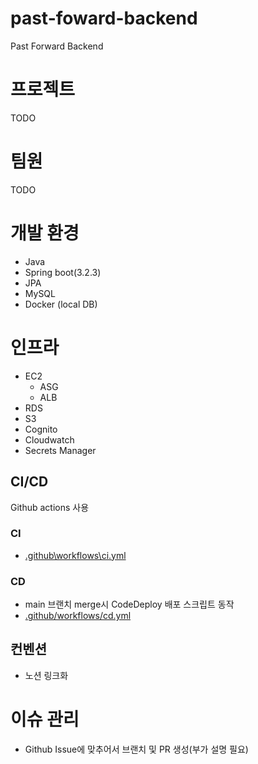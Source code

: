 # past-foward-backend

Past Forward Backend

# 프로젝트

TODO

# 팀원

TODO

# 개발 환경

- Java
- Spring boot(3.2.3)
- JPA
- MySQL
- Docker (local DB)

# 인프라

- EC2
  - ASG
  - ALB
- RDS
- S3
- Cognito
- Cloudwatch
- Secrets Manager

## CI/CD

Github actions 사용

### CI

- [.github\workflows\ci.yml](https://github.com/donga-it-club/past-foward-backend/blob/main/.github/workflows/ci.yml)

### CD

- main 브랜치 merge시 CodeDeploy 배포 스크립트 동작
- [.github/workflows/cd.yml](https://github.com/donga-it-club/past-foward-backend/blob/main/.github/workflows/cd.yml)

## 컨벤션

- 노션 링크화

# 이슈 관리

- Github Issue에 맞추어서 브랜치 및 PR 생성(부가 설명 필요)
